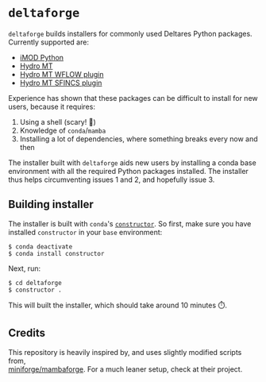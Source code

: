 # `deltaforge`

`deltaforge` builds installers for commonly used Deltares Python packages.
Currently supported are:

 - [iMOD Python](https://deltares.gitlab.io/imod/imod-python)
 - [Hydro MT](https://deltares.github.io/hydromt/latest)
 - [Hydro MT WFLOW plugin](https://deltares.github.io/hydromt_wflow/latest/)
 - [Hydro MT SFINCS plugin](https://deltares.github.io/hydromt_sfincs/latest/)

Experience has shown that these packages can be difficult to install for new
users, because it requires:

1. Using a shell (scary! :ghost:)
2. Knowledge of `conda`/`mamba`
3. Installing a lot of dependencies, where something breaks every now and then

The installer built with `deltaforge` aids new users by installing a conda base
environment with all the required Python packages installed. The installer thus
helps circumventing issues 1 and 2, and hopefully issue 3. 

## Building installer

The installer is built with `conda`'s
[`constructor`](https://github.com/conda/constructor). So first, make sure you
have installed `constructor` in your `base` environment:

    $ conda deactivate
    $ conda install constructor

Next, run:

    $ cd deltaforge
    $ constructor .

This will built the installer, which should take around 10 minutes :stopwatch:.

## Credits

This repository is heavily inspired by, and uses slightly modified scripts from,  
[miniforge/mambaforge](https://github.com/conda-forge/miniforge). For a much
leaner setup, check at their project. 